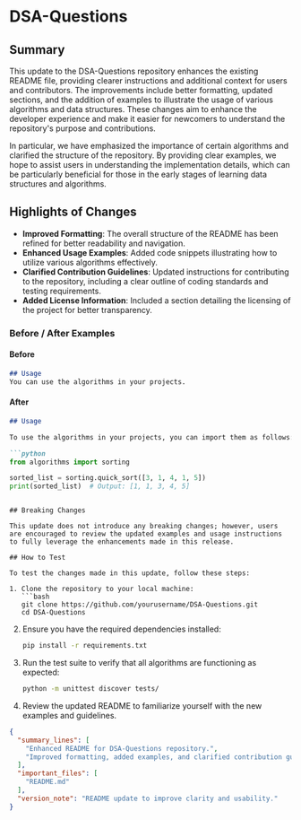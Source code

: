 # DSA-Questions

## Summary

This update to the DSA-Questions repository enhances the existing README file, providing clearer instructions and additional context for users and contributors. The improvements include better formatting, updated sections, and the addition of examples to illustrate the usage of various algorithms and data structures. These changes aim to enhance the developer experience and make it easier for newcomers to understand the repository's purpose and contributions.

In particular, we have emphasized the importance of certain algorithms and clarified the structure of the repository. By providing clear examples, we hope to assist users in understanding the implementation details, which can be particularly beneficial for those in the early stages of learning data structures and algorithms.

## Highlights of Changes

- **Improved Formatting**: The overall structure of the README has been refined for better readability and navigation.
- **Enhanced Usage Examples**: Added code snippets illustrating how to utilize various algorithms effectively.
- **Clarified Contribution Guidelines**: Updated instructions for contributing to the repository, including a clear outline of coding standards and testing requirements.
- **Added License Information**: Included a section detailing the licensing of the project for better transparency.

### Before / After Examples

#### Before

```markdown
## Usage
You can use the algorithms in your projects.
```

#### After

```markdown
## Usage

To use the algorithms in your projects, you can import them as follows:

```python
from algorithms import sorting

sorted_list = sorting.quick_sort([3, 1, 4, 1, 5])
print(sorted_list)  # Output: [1, 1, 3, 4, 5]
```
```

## Breaking Changes

This update does not introduce any breaking changes; however, users are encouraged to review the updated examples and usage instructions to fully leverage the enhancements made in this release.

## How to Test

To test the changes made in this update, follow these steps:

1. Clone the repository to your local machine:
   ```bash
   git clone https://github.com/yourusername/DSA-Questions.git
   cd DSA-Questions
   ```

2. Ensure you have the required dependencies installed:
   ```bash
   pip install -r requirements.txt
   ```

3. Run the test suite to verify that all algorithms are functioning as expected:
   ```bash
   python -m unittest discover tests/
   ```

4. Review the updated README to familiarize yourself with the new examples and guidelines.

```json
{
  "summary_lines": [
    "Enhanced README for DSA-Questions repository.",
    "Improved formatting, added examples, and clarified contribution guidelines."
  ],
  "important_files": [
    "README.md"
  ],
  "version_note": "README update to improve clarity and usability."
}
```